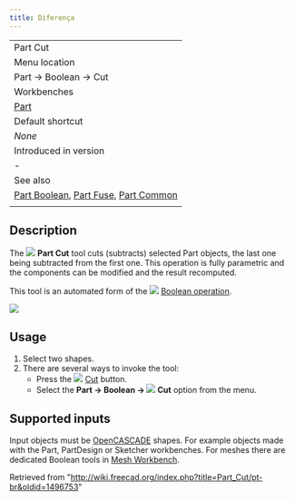 ```yaml
---
title: Diferença
---
```

|  |
| --- |
| Part Cut |
| Menu location |
| Part → Boolean → Cut |
| Workbenches |
| [Part](/Part_Workbench "Part Workbench") |
| Default shortcut |
| *None* |
| Introduced in version |
| - |
| See also |
| [Part Boolean](/Part_Boolean "Part Boolean"), [Part Fuse](/Part_Fuse "Part Fuse"), [Part Common](/Part_Common "Part Common") |
|  |

## Description

The ![](/images/Part_Cut.svg) **Part Cut** tool cuts (subtracts) selected Part objects, the last one being subtracted from the first one. This operation is fully parametric and the components can be modified and the result recomputed.

This tool is an automated form of the ![](/images/Part_Boolean.svg) [Boolean operation](/Part_Boolean "Part Boolean").

![](/images/Part_Cut_01.png)

## Usage

1. Select two shapes.
2. There are several ways to invoke the tool:
   * Press the ![](/images/Part_Cut.svg) [Cut](/Part_Cut "Part Cut") button.
   * Select the **Part → Boolean → ![](/images/Part_Cut.svg) Cut** option from the menu.

## Supported inputs

Input objects must be [OpenCASCADE](/OpenCASCADE "OpenCASCADE") shapes. For example objects made with the Part, PartDesign or Sketcher workbenches. For meshes there are dedicated Boolean tools in [Mesh Workbench](/Mesh_Workbench "Mesh Workbench").

Retrieved from "<http://wiki.freecad.org/index.php?title=Part_Cut/pt-br&oldid=1496753>"